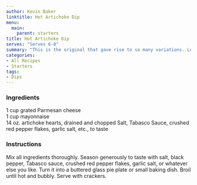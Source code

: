 ```yaml
---
author: Kevin Baker
linktitle: Hot Artichoke Dip
menu:
  main:
    parent: starters
title: Hot Artichoke Dip
serves: "Serves 6-8"
summary: "This is the original that gave rise to so many variations. Love it or hate it, it’s an American original."
categories:
- All Recipes
- Starters
tags: 
- Dips
---
```

### Ingredients

<div class="ingredient-list">

1 cup grated Parmesan cheese  
1 cup mayonnaise  
14 oz. artichoke hearts, drained and chopped
Salt, Tabasco Sauce, crushed red pepper flakes, garlic salt, etc., to taste

</div>

### Instructions

Mix all ingredients thoroughly. Season generously to taste with salt, black pepper, Tabasco sauce, crushed red pepper flakes, garlic salt, or whatever else you like. Turn it into a buttered glass pie plate or small baking dish. Broil until hot and bubbly. Serve with crackers.